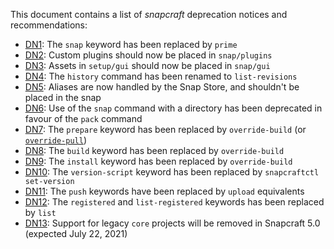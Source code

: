 This document contains a list of *snapcraft* deprecation notices and recommendations:

- [DN1](/t/deprecation-notice-1/8397): The `snap` keyword has been replaced by `prime`
- [DN2](/t/deprecation-notice-2/8398): Custom plugins should now be placed in `snap/plugins`
- [DN3](/t/deprecation-notice-3/8403): Assets in `setup/gui` should now be placed in `snap/gui`
- [DN4](/t/deprecation-notice-4/8404): The `history` command has been renamed to `list-revisions`
- [DN5](/t/deprecation-notice-5/8405): Aliases are now handled by the Snap Store, and shouldn't be placed in the snap
- [DN6](/t/deprecation-notice-6/8406): Use of the `snap` command with a directory has been deprecated in favour of the `pack` command
- [DN7](/t/deprecation-notice-7/8407): The `prepare` keyword has been replaced by `override-build` (or [`override-pull`](/t/scriptlets/4892))
- [DN8](/t/deprecation-notice-8/8408): The `build` keyword has been replaced by `override-build`
- [DN9](/t/deprecation-notice-9/8409): The `install` keyword has been replaced by `override-build`
- [DN10](/t/deprecation-notice-10/12463): The `version-script` keyword has been replaced by `snapcraftctl set-version`
- [DN11](/t/deprecation-notice-11/18046): The `push` keywords have been replaced by `upload` equivalents
- [DN12](/t/deprecation-notice-12/18047): The `registered` and `list-registered` keywords has been replaced by `list`
- [DN13](/t/deprecation-notice-13/23774): Support for legacy `core` projects will be removed in Snapcraft 5.0 (expected July 22, 2021)